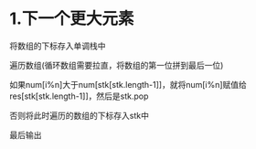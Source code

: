 # 1.下一个更大元素

将数组的下标存入单调栈中

遍历数组(循环数组需要拉直，将数组的第一位拼到最后一位)

如果num[i%n]大于num[stk[stk.length-1]]，就将num[i%n]赋值给res[stk[stk.length-1]]，然后是stk.pop

否则将此时遍历的数组的下标存入stk中

最后输出